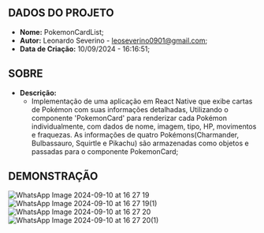 ## DADOS DO PROJETO
- **Nome:** PokemonCardList; 
- **Autor:** Leonardo Severino - leoseverino0901@gmail.com;
- **Data de Criação:** 10/09/2024 - 16:16:51;
    
## SOBRE
- **Descrição:**
  - Implementação de uma aplicação em React Native que exibe cartas de Pokémon com suas informações detalhadas, Utilizando o componente 'PokemonCard' para renderizar cada Pokémon individualmente, com dados de nome, imagem, tipo, HP, movimentos e fraquezas. As informações de quatro Pokémons(Charmander, Bulbassauro, Squirtle e Pikachu) são armazenadas como objetos e passadas para o componente PokemonCard;

## DEMONSTRAÇÃO
![WhatsApp Image 2024-09-10 at 16 27 19](https://github.com/user-attachments/assets/29a61db8-d76d-4685-890d-ed23af234666)
![WhatsApp Image 2024-09-10 at 16 27 19(1)](https://github.com/user-attachments/assets/442b9fb1-42a4-4440-b5fc-c484eaf75085)
![WhatsApp Image 2024-09-10 at 16 27 20](https://github.com/user-attachments/assets/8c116ae3-4a0d-467d-a861-610075aed43d)
![WhatsApp Image 2024-09-10 at 16 27 20(1)](https://github.com/user-attachments/assets/9af393ec-1e5f-41dd-953d-9d16f577f9dc)



